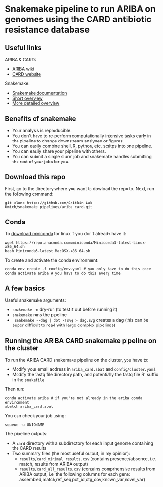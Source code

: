 # Snakemake pipeline to run ARIBA on genomes using the CARD antibiotic resistance database 

## Useful links

ARIBA & CARD:
- [ARIBA wiki](https://github.com/sanger-pathogens/ariba/wiki)
- [CARD website](https://card.mcmaster.ca/)

Snakemake:
- [Snakemake documentation](https://snakemake.readthedocs.io/en/stable/)
- [Short overview](https://slides.com/johanneskoester/snakemake-short#/)
- [More detailed overview](https://slides.com/johanneskoester/snakemake-tutorial#/)

## Benefits of snakemake
- Your analysis is reproducible.
- You don't have to re-perform computationally intensive tasks early in the pipeline to change downstream analyses or figures.
- You can easily combine shell, R, python, etc. scritps into one pipeline.
- You can easily share your pipeline with others.
- You can submit a single slurm job and snakemake handles submitting the rest of your jobs for you.

## Download this repo

First, go to the directory where you want to dowload the repo to. Next, run the following command:
```
git clone https://github.com/Snitkin-Lab-Umich/snakemake_pipelines/ariba_card.git
```

## Conda

To [download miniconda](https://docs.conda.io/en/latest/miniconda.html) for linux if you don't already have it:
```
wget https://repo.anaconda.com/miniconda/Miniconda3-latest-Linux-x86_64.sh
bash Miniconda3-latest-MacOSX-x86_64.sh
```

To create and activate the conda environment:
```
conda env create -f config/env.yaml # you only have to do this once
conda activate ariba # you have to do this every time 
```

## A few basics

Useful snakemake arguments:
- `snakemake -n` dry-run (to test it out before running it)
- `snakemake` runs the pipeline
- ` snakemake --dag | dot -Tsvg > dag.svg` creates a dag (this can be super difficult to read with large complex pipelines)

## Running the ARIBA CARD snakemake pipeline on the cluster

To run the ARIBA CARD snakemake pipeline on the cluster, you have to:
- Modify your email address in `ariba_card.sbat` and `config/cluster.yaml`
- Modify the fastq file directory path, and potentially the fastq file R1 suffix in the `snakefile`

Then run:
```
conda activate ariba # if you're not already in the ariba conda environment
sbatch ariba_card.sbat
```

You can check your job using:
```
squeue -u UNIQNAME
```

The pipeline outputs:
- A `card` directory with a subdirectory for each input genome containing the CARD results
- Two summary files (the most useful output, in my opinion):
  - `results/card_minimal_results.csv` (contains presence/absence, i.e. match,  results from ARIBA output)
  - `results/card_all_results.csv` (contains comprhensive results from  ARIBA output, i.e. the following columns for each gene: assembled,match,ref_seq,pct_id,ctg_cov,known_var,novel_var)
